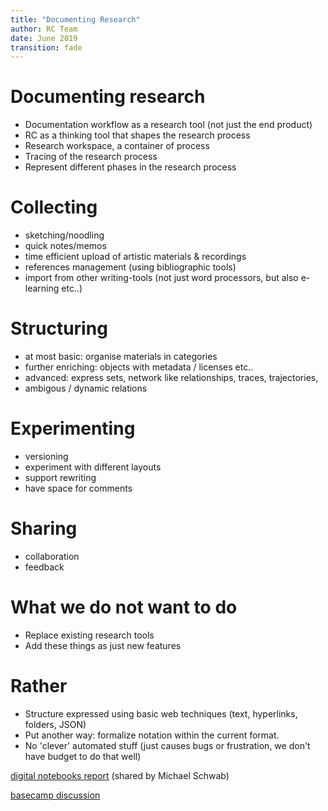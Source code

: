 ```yaml
---
title: "Documenting Research"
author: RC Team
date: June 2019
transition: fade
---
```


# Documenting research

* Documentation workflow as a research tool (not just the end product)
* RC as a thinking tool that shapes the research process
* Research workspace, a container of process
* Tracing of the research process
* Represent different phases in the research process

# Collecting 

* sketching/noodling 
* quick notes/memos
* time efficient upload of artistic materials & recordings 
* references management (using bibliographic tools)
* import from other writing-tools (not just word processors, but also e-learning etc..)

# Structuring

* at most basic: organise materials in categories
* further enriching: objects with metadata / licenses etc..
* advanced: express sets, network like relationships, traces, trajectories, 
* ambigous / dynamic relations

# Experimenting

* versioning
* experiment with different layouts
* support rewriting
* have space for comments

# Sharing

* collaboration 
* feedback 

# What we do not want to do

* Replace existing research tools
* Add these things as just new features 

# Rather

* Structure expressed using basic web techniques (text, hyperlinks, folders, JSON)
* Put another way: formalize notation within the current format.
* No 'clever' automated stuff (just causes bugs or frustration, we don't have budget to do that well)

[digital notebooks report](https://openworking.wordpress.com/2018/05/21/event-report-digital-notebooks-productivity-tools-for-researchers-on-15-03-2018/) (shared by Michael Schwab)

[basecamp discussion](https://3.basecamp.com/4020907/buckets/9152019/messages/1786521818#__recording_1786658335)
